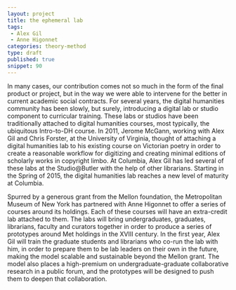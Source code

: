 ```yaml
---
layout: project
title: the ephemeral lab
tags:
 - Alex Gil
 - Anne Higonnet
categories: theory-method
type: draft
published: true
snippet: 90
---
```


In many cases, our contribution comes not so much in the form of the final product or project, but in the way we were able to intervene for the better in current academic social contracts. For several years, the digital humanities community has been slowly, but surely, introducing a digital lab or studio component to curricular training. These labs or studios have been traditionally attached to digital humanities courses, most typically, the ubiquitous Intro-to-DH course. In 2011, Jerome McGann, working with Alex Gil and Chris Forster, at the University of Virginia, thought of attaching a digital humanities lab to his existing course on Victorian poetry in order to create a reasonable workflow for digitizing and creating minimal editions of scholarly works in copyright limbo. At Columbia, Alex Gil has led several of these labs at the Studio@Butler with the help of other librarians. Starting in the Spring of 2015, the digital humanities lab reaches a new level of maturity at Columbia. 

Spurred by a generous grant from the Mellon foundation, the Metropolitan Museum of New York has partnered with Anne Higonnet to offer a series of courses around its holdings. Each of these courses will have an extra-credit lab attached to them. The labs will bring undergraduates, graduates, librarians, faculty and curators together in order to produce a series of prototypes around Met holdings in the XVIII century. In the first year, Alex Gil will train the graduate students and librarians who co-run the lab with him, in order to prepare them to be lab leaders on their own in the future, making the model scalable and sustainable beyond the Mellon grant. The model also places a high-premium on undergraduate-graduate collaborative research in a public forum, and the prototypes will be designed to push them to deepen that collaboration. 

